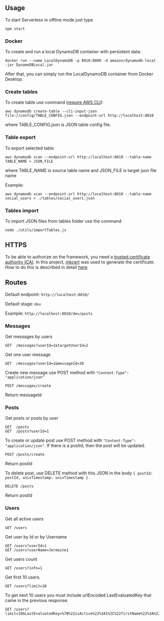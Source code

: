 ## Usage

To start Serverless in offline mode just type

```
npm start
```

### Docker

To create and run a local DynamoDB container with persistent data:

```
docker run --name LocalDynamoDB -p 8010:8000 -d amazon/dynamodb-local -jar DynamoDBLocal.jar
```

After that, you can simply run the LocalDynamoDB container from Docker Desktop.

### Create tables

To create table use command ([require AWS CLI](https://aws.amazon.com/cli/)):

```
aws dynamodb create-table --cli-input-json file://config/TABLE_CONFIG.json --endpoint-url http://localhost:8010
```

where TABLE_CONFIG.json is JSON table config file.

### Table export

To export selected table

```
aws dynamodb scan --endpoint-url http://localhost:8010 --table-name TABLE_NAME > JSON_FILE
```

where TABLE_NAME is source table name and JSON_FILE is target json file name

Example:

```
aws dynamodb scan --endpoint-url http://localhost:8010 --table-name social_users > ./tables/social_users.json
```

### Tables import

To import JSON files from tables folder use the command:

```
node ./utils/importTables.js
```

## HTTPS

To be able to authorize on the framework, you need a [trusted certificate authority (CA)](https://en.wikipedia.org/wiki/Certificate_authority). In this project, [mkcert](https://github.com/FiloSottile/mkcert) was used to generate the certificate. How to do this is described in detail [here](https://web.dev/how-to-use-local-https/).

## Routes

Default endpoint: `http://localhost:8010/`

Default stage: `dev`

Example: `http://localhost:8010/dev/posts`

### Messages

Get messages by users

```
GET  /messages?userId=1&targetUserId=2
```

Get one user message

```
GET  /messages?userId=1&messageId=38
```

Create new message use POST method with `"Content-Type": "application/json"`

```
POST /messages/create
```

Return messageId

### Posts

Get posts or posts by user

```
GET  /posts
GET  /posts?userId=1
```

To create or update post use POST method with `"Content-Type": "application/json"`. If there is a postId, then the post will be updated.

```
POST /posts/create
```

Return postId

To delete post, use DELETE method with this JSON in the body `{ postId: postId, unixTimestamp: unixTimestamp }`

```
DELETE /posts
```

Return postId

### Users

Get all active users

```
GET /users
```

Get user by Id or by Username

```
GET /users?userId=1
GET /users?userName=Jermaine1
```

Get users count

```
GET /users?info=1

```

Get first 10 users.

```
GET /users?limit=10
```

To get next 10 users you must include urlEncoded LastEvaluatedKey that came in the previous response.

```
GET /users?limit=10&LastEvaluatedKey=%7B%22isActive%22%3A1%2C%22firstName%22%3A%22Carla%22%2C%22userId%22%3A19%7D

```
